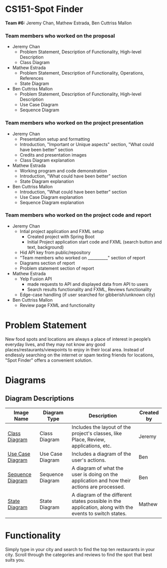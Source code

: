 # CS151-Spot Finder

**Team #6:** Jeremy Chan, Mathew Estrada, Ben Cuttriss Mallon

### Team members who worked on the proposal
- Jeremy Chan
  - Problem Statement, Description of Functionality, High-level Description
  - Class Diagram
 - Mathew Estrada
   - Problem Statement, Description of Functionality, Operations, References
   - State Diagram
- Ben Cuttriss Mallon
  - Problem Statement, Description of Functionality, High-level Description
  - Use Case Diagram
  - Sequence Diagram

### Team members who worked on the project presentation
- Jeremy Chan
  - Presentation setup and formatting
  - Introduction, "Important or Unique aspects" section, "What could have been better" section
  - Credits and presentation images
  - Class Diagram explanation
- Mathew Estrada
  - Working program and code demonstration
  - Introduction, "What could have been better" section
  - State Diagram explanation
- Ben Cuttriss Mallon
  - Introduction, "What could have been better" section
  - Use Case Diagram explanation
  - Sequence Diagram explanation

 ### Team members who worked on the project code and report
- Jeremy Chan
  - Intial project application and FXML setup
    - Created project with Spring Boot
    - Initial Project application start code and FXML (search button and text, background)
  - Hid API key from public/repository
  - "Team members who worked on __________" section of report
  - Diagrams section of report
  - Problem statement section of report
- Mathew Estrada
  - Yelp Fusion API
    - made requests to API and displayed data from API to users
    - Search results functionality and FXML, Reviews functionality
  - Edge-case handling (if user searched for gibberish/unknown city)
- Ben Cuttriss Mallon
  - Review page FXML and functionality

# Problem Statement
New food spots and locations are always a place of interest in people’s everyday lives, and they may not know any good places/restaurants/viewpoints to enjoy in their local area. Instead of endlessly searching on the internet or spam texting friends for locations, "Spot Finder" offers a convenient solution.

# Diagrams

## Diagram Descriptions

| Image Name | Diagram Type | Description | Created by |
|------------|--------------|-------------|-------------|
| [Class Diagram](./diagrams/ClassDiagram.drawio.pdf) | Class Diagram | Includes the layout of the project's classes, like Place, Review, applications, etc. | Jeremy |
| [Use Case Diagram](./diagrams/UseCaseDiagram.pdf) | Use Case Diagram | Includes a diagram of the user's actions. | Ben |
| [Sequence Diagram](./diagrams/SequenceDiagram.pdf) | Sequence Diagram | A diagram of what the user is doing on the application and how their actions are processed. | Ben |
| [State Diagram](./diagrams/stateDiagram.pdf) | State Diagram | A diagram of the different states possible in the application, along with the events to switch states. | Mathew |

# Functionality
Simply type in your city and search to find the top ten restaurants in your city. Scroll through the categories and reviews to find the spot that best suits you. 
